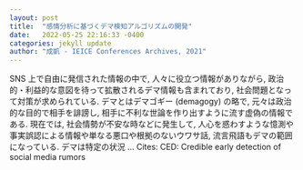 ```yaml
---
layout: post
title:  "感情分析に基づくデマ検知アルゴリズムの開発"
date:   2022-05-25 22:16:33 -0400
categories: jekyll update
author: "成凱 - IEICE Conferences Archives, 2021"
---
```

SNS 上で自由に発信された情報の中で, 人々に役立つ情報がありながら, 政治的・利益的な意図を待って拡散されるデマ情報も含まれており, 社会問題となって対策が求められている. デマとはデマゴギー (demagogy) の略で, 元々は政治的な目的で相手を誹謗し, 相手に不利な世論を作り出すように流す虚偽の情報である. 現在では, 社会情勢が不安な時などに発生して, 人心を惑わすような憶測や事実誤認による情報や単なる悪口や根拠のないウワサ話, 流言飛語もデマの範囲になっている. デマは特定の状況 … Cites: ‪CED: Credible early detection of social media rumors‬